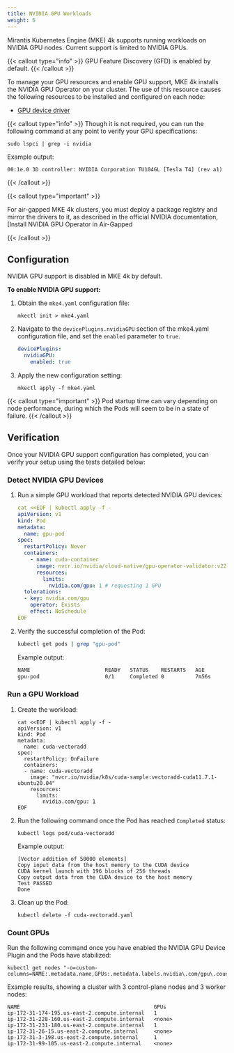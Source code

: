 ```yaml
---
title: NVIDIA GPU Workloads
weight: 6
---
```


Mirantis Kubernetes Engine (MKE) 4k supports running workloads on NVIDIA GPU
nodes. Current support is limited to NVIDIA GPUs.

{{< callout type="info" >}}
GPU Feature Discovery (GFD) is enabled by default.
{{< /callout >}}

To manage your GPU resources and enable GPU support, MKE 4k installs the NVIDIA
GPU Operator on your cluster. The use of this resource causes the following
resources to be installed and configured on each node:

* [GPU device driver](https://www.nvidia.com/en-us/drivers/)

{{< callout type="info" >}}
Though it is not required, you can run the following command at any point to verify your GPU specifications:

```
sudo lspci | grep -i nvidia
```

Example output:

```
00:1e.0 3D controller: NVIDIA Corporation TU104GL [Tesla T4] (rev a1)
```

{{< /callout >}}

{{< callout type="important" >}}

For air-gapped MKE 4k clusters, you must deploy a package registry and mirror the drivers to it, as described in the
official NVIDIA documentation, [Install NVIDIA GPU Operator in Air-Gapped

{{< /callout >}}

## Configuration

NVIDIA GPU support is disabled in MKE 4k by default.

**To enable NVIDIA GPU support:**

1. Obtain the `mke4.yaml` configuration file:

   ```
   mkectl init > mke4.yaml
   ```

2. Navigate to the `devicePlugins.nvidiaGPU` section of the mke4.yaml
   configuration file, and set the `enabled` parameter to `true`.

   ```yaml
   devicePlugins:
     nvidiaGPU:
       enabled: true
   ```

3. Apply the new configuration setting:

   ```
   mkectl apply -f mke4.yaml
   ```

{{< callout type="important" >}}
Pod startup time can vary depending on node performance, during which the Pods
will seem to be in a state of failure.
{{< /callout >}}

## Verification

Once your NVIDIA GPU support configuration has completed, you can verify your
setup using the tests detailed below:

### Detect NVIDIA GPU Devices

1. Run a simple GPU workload that reports detected NVIDIA GPU devices:

   ```yaml
   cat <<EOF | kubectl apply -f -
   apiVersion: v1
   kind: Pod
   metadata:
     name: gpu-pod
   spec:
     restartPolicy: Never
     containers:
       - name: cuda-container
         image: nvcr.io/nvidia/cloud-native/gpu-operator-validator:v22.9.0
         resources:
           limits:
             nvidia.com/gpu: 1 # requesting 1 GPU
     tolerations:
     - key: nvidia.com/gpu
       operator: Exists
       effect: NoSchedule
   EOF
   ```

2. Verify the successful completion of the Pod:

   ```bash
   kubectl get pods | grep "gpu-pod"
   ```

   Example output:

   ```bash
   NAME                        READY   STATUS    RESTARTS   AGE
   gpu-pod                     0/1     Completed 0          7m56s
   ```

### Run a GPU Workload

1. Create the workload:

   ```
   cat <<EOF | kubectl apply -f -
   apiVersion: v1
   kind: Pod
   metadata:
     name: cuda-vectoradd
   spec:
     restartPolicy: OnFailure
     containers:
     - name: cuda-vectoradd
       image: "nvcr.io/nvidia/k8s/cuda-sample:vectoradd-cuda11.7.1-ubuntu20.04"
       resources:
         limits:
           nvidia.com/gpu: 1
   EOF
    ```

2. Run the following command once the Pod has reached `Completed` status:

   ```
   kubectl logs pod/cuda-vectoradd
   ```

   Example output:

   ```
   [Vector addition of 50000 elements]
   Copy input data from the host memory to the CUDA device
   CUDA kernel launch with 196 blocks of 256 threads
   Copy output data from the CUDA device to the host memory
   Test PASSED
   Done
   ```

3. Clean up the Pod:

   ```
   kubectl delete -f cuda-vectoradd.yaml
   ```

### Count GPUs

Run the following command once you have enabled the NVIDIA GPU Device Plugin
and the Pods have stabilized:

```
kubectl get nodes "-o=custom-columns=NAME:.metadata.name,GPUs:.metadata.labels.nvidia\.com/gpu\.count"
```

Example results, showing a cluster with 3 control-plane nodes and 3 worker nodes:

```
NAME                                           GPUs
ip-172-31-174-195.us-east-2.compute.internal   1
ip-172-31-228-160.us-east-2.compute.internal   <none>
ip-172-31-231-180.us-east-2.compute.internal   1
ip-172-31-26-15.us-east-2.compute.internal     <none>
ip-172-31-3-198.us-east-2.compute.internal     1
ip-172-31-99-105.us-east-2.compute.internal    <none>
```